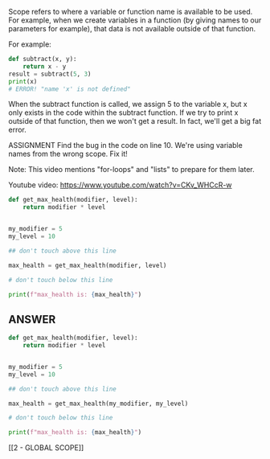 Scope refers to where a variable or function name is available to be used. For example, when we create variables in a function (by giving names to our parameters for example), that data is not available outside of that function.

For example:
```python
def subtract(x, y):
    return x - y
result = subtract(5, 3)
print(x)
# ERROR! "name 'x' is not defined"
```
When the subtract function is called, we assign 5 to the variable x, but x only exists in the code within the subtract function. If we try to print x outside of that function, then we won't get a result. In fact, we'll get a big fat error.

ASSIGNMENT
Find the bug in the code on line 10. We're using variable names from the wrong scope. Fix it!

Note: This video mentions "for-loops" and "lists" to prepare for them later.

Youtube video: https://www.youtube.com/watch?v=CKv_WHCcR-w

```python
def get_max_health(modifier, level):
    return modifier * level


my_modifier = 5
my_level = 10

## don't touch above this line

max_health = get_max_health(modifier, level)

# don't touch below this line

print(f"max_health is: {max_health}")
```


## ANSWER
```python
def get_max_health(modifier, level):
    return modifier * level


my_modifier = 5
my_level = 10

## don't touch above this line

max_health = get_max_health(my_modifier, my_level)

# don't touch below this line

print(f"max_health is: {max_health}")
```

[[2 - GLOBAL SCOPE]]